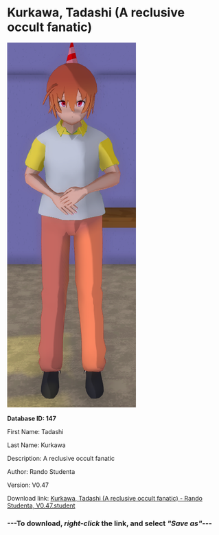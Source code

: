 # Kurkawa, Tadashi (A reclusive occult fanatic)

<img src="https://raw.githubusercontent.com/Arbiter1223/Daigaku-Gurashi-Custom-Students/master/Students/Files/Kurkawa%2C%20Tadashi%20(A%20reclusive%20occult%20fanatic).png" title="Kurkawa, Tadashi (A reclusive occult fanatic) - Rando Studenta, V0.47">

**Database ID: 147**

First Name: Tadashi

Last Name: Kurkawa

Description: A reclusive occult fanatic

Author: Rando Studenta

Version: V0.47

Download link: <a href="https://raw.githubusercontent.com/Arbiter1223/Daigaku-Gurashi-Custom-Students/master/Students/Files/Kurkawa%2C%20Tadashi%20(A%20reclusive%20occult%20fanatic)%20-%20Rando%20Studenta%2C%20V0.47.student">Kurkawa, Tadashi (A reclusive occult fanatic) - Rando Studenta, V0.47.student</a>

### ---**To download, _right-click_ the link, and select _"Save as"_**---
